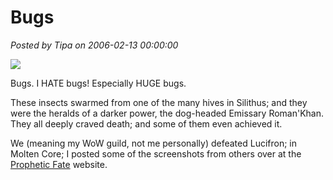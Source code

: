 # Bugs

*Posted by Tipa on 2006-02-13 00:00:00*

![](../images/bugs.jpg)

Bugs. I HATE bugs! Especially HUGE bugs.

These insects swarmed from one of the many hives in Silithus; and they were the heralds of a darker power, the dog-headed Emissary Roman'Khan. They all deeply craved death; and some of them even achieved it.

We (meaning my WoW guild, not me personally) defeated Lucifron; in Molten Core; I posted some of the screenshots from others over at the [Prophetic Fate](http://fate.westkarana.com/) website.
